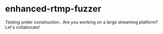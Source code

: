# enhanced-rtmp-fuzzer
Testing under construction..  Are you working on a large streaming platform? Let's collaborate!
